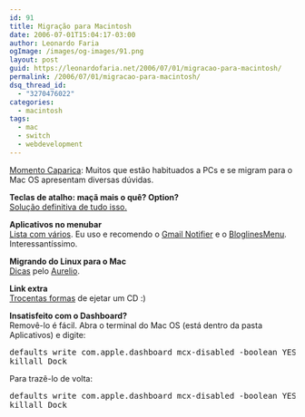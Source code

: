```yaml
---
id: 91
title: Migração para Macintosh
date: 2006-07-01T15:04:17-03:00
author: Leonardo Faria
ogImage: /images/og-images/91.png
layout: post
guid: https://leonardofaria.net/2006/07/01/migracao-para-macintosh/
permalink: /2006/07/01/migracao-para-macintosh/
dsq_thread_id:
  - "3270476022"
categories:
  - macintosh
tags:
  - mac
  - switch
  - webdevelopment
---
```

[Momento Caparica](http://sinistras.aranha.com.br): Muitos que estão habituados a PCs e se migram para o Mac OS apresentam diversas dúvidas.

**Teclas de atalho: maçã mais o quê? Option?**  
[Solução definitiva de tudo isso.](http://creativebits.org/keyboard_shortcuts_in_os_x)

**Aplicativos no menubar**  
[Lista com vários](http://menu.jeweledplatypus.org/). Eu uso e recomendo o [Gmail Notifier](http://mail.google.com/mail/help/notifier/index.html) e o [BloglinesMenu](http://www.runstate.com/proj/blmenu.html). Interessantíssimo.

**Migrando do Linux para o Mac**  
[Dicas](http://www.aurelio.net/mac/) pelo [Aurelio](http://aurelio.net).

**Link extra**  
[Trocentas formas](http://macpress.uol.com.br/forum/viewtopic.php?t=17820&highlight=) de ejetar um CD :)

**Insatisfeito com o Dashboard?**  
Removê-lo é fácil. Abra o terminal do Mac OS (está dentro da pasta Aplicativos) e digite:

<pre class="brush: plain; title: ; notranslate" title="">defaults write com.apple.dashboard mcx-disabled -boolean YES
killall Dock 
</pre>

Para trazê-lo de volta:

<pre class="brush: plain; title: ; notranslate" title="">defaults write com.apple.dashboard mcx-disabled -boolean YES
killall Dock 
</pre>
